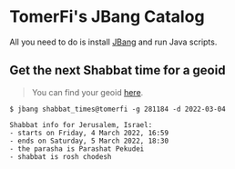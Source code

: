# TomerFi's JBang Catalog

All you need to do is install [JBang](https://www.jbang.dev/) and run Java scripts.

## Get the next Shabbat time for a geoid

> You can find your geoid [here](https://www.geonames.org/).

```shell
$ jbang shabbat_times@tomerfi -g 281184 -d 2022-03-04

Shabbat info for Jerusalem, Israel:
- starts on Friday, 4 March 2022, 16:59
- ends on Saturday, 5 March 2022, 18:30
- the parasha is Parashat Pekudei
- shabbat is rosh chodesh
```
